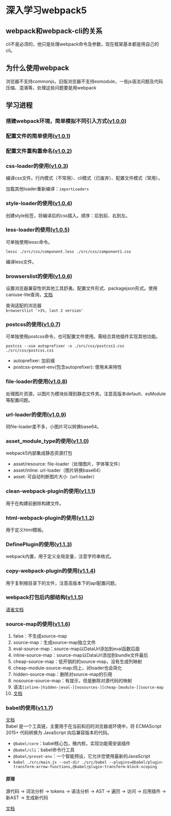 # 深入学习webpack5

## webpack和webpack-cli的关系
cli不是必须的，他只是处理webpack命令及参数，现在框架基本都是用自己的cli。

## 为什么使用webpack
浏览器不支持commonjs，旧版浏览器不支持esmodule，一些js语法问题及代码压缩、混淆等，处理这些问题要是用webpack

## 学习进程

### 搭建webpack环境，简单模拟不同引入方式([v1.0.0](https://gitee.com/izhangjinzhe/learnwebpack/tree/v1.0.0))

### 配置文件的简单使用([v1.0.1](https://gitee.com/izhangjinzhe/learnwebpack/tree/v1.0.1))

### 配置文件重构重命名([v1.0.2](https://gitee.com/izhangjinzhe/learnwebpack/tree/v1.0.2))

### css-loader的使用([v1.0.3](https://gitee.com/izhangjinzhe/learnwebpack/tree/v1.0.3))
编译css文件。行内模式（不常用）、cli模式（已废弃）、配置文件模式（常用）。  

加载其他loader重新编译：`importLoaders`

### style-loader的使用([v1.0.4](https://gitee.com/izhangjinzhe/learnwebpack/tree/v1.0.4))
创建style标签，将编译后的css插入。顺序：后到前、右到左。

### less-loader的使用([v1.0.5](https://gitee.com/izhangjinzhe/learnwebpack/tree/v1.0.5))
可单独使用lessc命令。  

`lessc ./src/css/component.less ./src/css/component1.css`  

编译less文件。

### browserslist的使用([v1.0.6](https://gitee.com/izhangjinzhe/learnwebpack/tree/v1.0.6))
设置浏览器兼容性供其他工具舒勇。配置文件形式、packagejson形式。使用caniuse-lite查询，[文档](https://github.com/browserslist/browserslist#readme)  

 查询适配的浏览器  
`browserslist '>1%, last 2 version'`

### postcss的使用([v1.0.7](https://gitee.com/izhangjinzhe/learnwebpack/tree/v1.0.7))

可单独使用postcss命令，也可配置文件使用。需结合其他插件实现其他功能。

`postcss --use autoprefixer -o ./src/css/postcss1.css ./src/css/postcss.css`

- autoprefixer: 加前缀
- postcss-preset-env(包含autoprefixer): 使用未来特性

### file-loader的使用([v1.0.8](https://gitee.com/izhangjinzhe/learnwebpack/tree/v1.0.8))

处理图片资源，以图片为模块处理到静态文件夹。注意高版本default、esModule等配置问题。

### url-loader的使用([v1.0.9](https://gitee.com/izhangjinzhe/learnwebpack/tree/v1.0.9))

同file-loader差不多，小图片可以转换base64。

### asset_module_type的使用([v1.1.0](https://gitee.com/izhangjinzhe/learnwebpack/tree/v1.1.0))
webpack5内部集成静态资源打包  
- asset/resource: file-loader（处理图片，字体等文件）
- asset/inline: url-loader（图片转换base64）
- asset: 可自动判断图片大小（url-loader）

### clean-webpack-plugin的使用([v1.1.1](https://gitee.com/izhangjinzhe/learnwebpack/tree/v1.1.1))

用于在构建前删除构建文件。

### html-webpack-plugin的使用([v1.1.2](https://gitee.com/izhangjinzhe/learnwebpack/tree/v1.1.2))

用于定义html模板。

### DefinePlugin的使用([v1.1.3](https://gitee.com/izhangjinzhe/learnwebpack/tree/v1.1.3))

webpack内置，用于定义全局变量，注意字符串格式。

### copy-webpack-plugin的使用([v1.1.4](https://gitee.com/izhangjinzhe/learnwebpack/tree/v1.1.4))

用于复制根目录下的文件，注意高版本下的api配置问题。

### webpack打包后内部结构([v1.1.5](https://gitee.com/izhangjinzhe/learnwebpack/tree/v1.1.5))

[语雀文档](https://www.yuque.com/izhangjinzhe/developer/ygvm72gncn5kae2d)

### source-map的使用([v1.1.6](https://gitee.com/izhangjinzhe/learnwebpack/tree/v1.1.6))
1. false：不生成source-map
2. source-map：生成source-map独立文件
3. eval-source-map：source-map以DataUrl添加到eval函数后面
4. inline-source-map：source-map以DataUrl添加到bundle文件最后
5. cheap-source-map：低开销的的source-map，没有生成列映射
6. cheap-module-source-map:同上，对loader也会简化
7. hidden-source-map：删除对source-map的引用
8. nosource-source-map：有提示，但是删除对源代码的映射
9. 语法`[inline-|hidden-|eval-][nosources-][cheap-[module-]]source-map`
5. [文档](https://webpack.docschina.org/configuration/devtool/#root)

### babel的使用([v1.1.7](https://gitee.com/izhangjinzhe/learnwebpack/tree/v1.1.7))
[文档](https://babel.docschina.org/)  
Babel 是一个工具链，主要用于在当前和旧的浏览器或环境中，将 ECMAScript 2015+ 代码转换为 JavaScript 向后兼容版本的代码。
- `@babel/core`：babel核心包，微内核，实现功能需安装插件
- `@babel/cli`：babel命令行工具  
- `@babel/preset-env`：一个智能预设，它允许您使用最新的JavaScript
- `babel ./src/main.js --out-dir ./src/babel --plugins=@babel/plugin-transform-arrow-functions,@babel/plugin-transform-block-scoping`
#### 原理
源代码 -> 词法分析 -> tokens -> 语法分析 -> AST -> 遍历 -> 访问 -> 应用插件 -> 新AST -> 生成新代码  

[文档](https://github.com/jamiebuilds/the-super-tiny-compiler)
